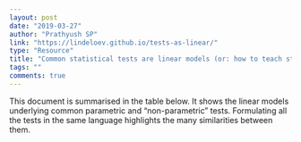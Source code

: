 ```yaml
---
layout: post
date: "2019-03-27"
author: "Prathyush SP"
link: "https://lindeloev.github.io/tests-as-linear/"
type: "Resource"
title: "Common statistical tests are linear models (or: how to teach stats)"
tags: ""
comments: true
---
```

This document is summarised in the table below. It shows the linear models underlying common parametric and “non-parametric” tests. Formulating all the tests in the same language highlights the many similarities between them.